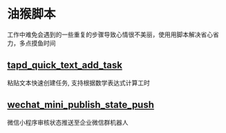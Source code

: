# 油猴脚本
工作中难免会遇到的一些重复的步骤导致心情很不美丽，使用用脚本解决省心省力，多点摸鱼时间


## [tapd_quick_text_add_task](./tapd_quick_text_add_task/README.md)
粘贴文本快速创建任务, 支持根据数学表达式计算工时

## [wechat_mini_publish_state_push](./wechat_mini_publish_state_push/README.md)
微信小程序审核状态推送至企业微信群机器人
